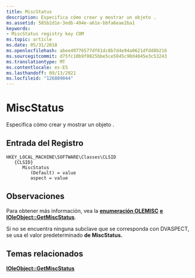 ```yaml
---
title: MiscStatus
description: Especifica cómo crear y mostrar un objeto .
ms.assetid: 585b2d1e-3edb-494e-a61e-bbfa6eae2ba1
keywords:
- MiscStatus registry key COM
ms.topic: article
ms.date: 05/31/2018
ms.openlocfilehash: abee49776577df61dc8b7d4e94a0621dfdd8b216
ms.sourcegitcommit: d75fc10b9f0825bbe5ce5045c90d4045e3c53243
ms.translationtype: MT
ms.contentlocale: es-ES
ms.lasthandoff: 09/13/2021
ms.locfileid: "126889044"
---
```

# <a name="miscstatus"></a>MiscStatus

Especifica cómo crear y mostrar un objeto .

## <a name="registry-entry"></a>Entrada del Registro

```
HKEY_LOCAL_MACHINE\SOFTWARE\Classes\CLSID
   {CLSID}
      MiscStatus
         (Default) = value
         aspect = value
```

## <a name="remarks"></a>Observaciones

Para obtener más información, vea la [**enumeración OLEMISC**](/windows/win32/api/oleidl/ne-oleidl-olemisc) [**e IOleObject::GetMiscStatus**](/windows/desktop/api/OleIdl/nf-oleidl-ioleobject-getmiscstatus).

Si no se encuentra ninguna subclave que se corresponda con DVASPECT, se usa el valor predeterminado **de MiscStatus.**

## <a name="related-topics"></a>Temas relacionados

<dl> <dt>

[**IOleObject::GetMiscStatus**](/windows/desktop/api/OleIdl/nf-oleidl-ioleobject-getmiscstatus)
</dt> </dl>

 

 




